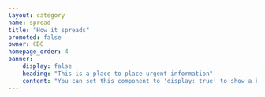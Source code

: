 ```yaml
---
layout: category
name: spread
title: "How it spreads"
promoted: false
owner: CDC
homepage_order: 4
banner:
    display: false
    heading: "This is a place to place urgent information"
    content: "You can set this component to 'display: true' to show a banner at the top of the page."
---
```

